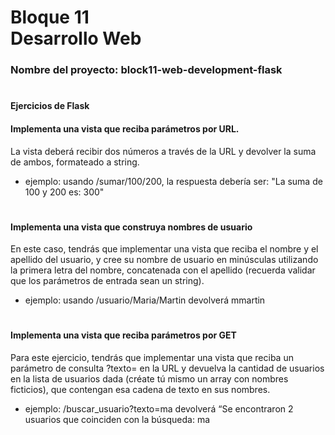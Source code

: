 # **Bloque 11 <br> Desarrollo Web**

### **Nombre del proyecto:** block11-web-development-flask

#

#### **Ejercicios de Flask**

#### **Implementa una vista que reciba parámetros por URL.**
La vista deberá recibir dos números a través de la URL y devolver la suma de ambos, formateado a string.
- ejemplo: usando /sumar/100/200, la respuesta debería ser: "La suma de 100 y 200 es: 300"

#

#### **Implementa una vista que construya nombres de usuario**
En este caso, tendrás que implementar una vista que reciba el nombre y el apellido del usuario, y 
cree su nombre de usuario en minúsculas utilizando la primera letra del nombre, concatenada con el 
apellido (recuerda validar que los parámetros de entrada sean un string).

- ejemplo: usando /usuario/Maria/Martin devolverá mmartin

#

#### **Implementa una vista que reciba parámetros por GET**
Para este ejercicio, tendrás que implementar una vista que reciba un parámetro de consulta ?texto= 
en la URL y devuelva la cantidad de usuarios en la lista de usuarios dada (créate tú mismo un array 
con nombres ficticios), que contengan esa cadena de texto en sus nombres.
- ejemplo: /buscar_usuario?texto=ma devolverá “Se encontraron 2 usuarios que coinciden con la búsqueda: ma